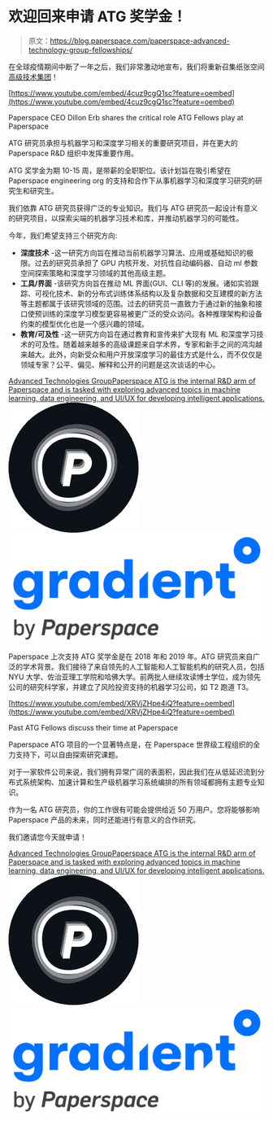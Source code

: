 # 欢迎回来申请 ATG 奖学金！

> 原文：<https://blog.paperspace.com/paperspace-advanced-technology-group-fellowships/>

在全球疫情期间中断了一年之后，我们非常激动地宣布，我们将重新召集纸张空间[高级技术集团](https://gradient.paperspace.com/atg)！

[https://www.youtube.com/embed/4cuz9cgQ1sc?feature=oembed](https://www.youtube.com/embed/4cuz9cgQ1sc?feature=oembed)

Paperspace CEO Dillon Erb shares the critical role ATG Fellows play at Paperspace

ATG 研究员承担与机器学习和深度学习相关的重要研究项目，并在更大的 Paperspace R&D 组织中发挥重要作用。

ATG 奖学金为期 10-15 周，是带薪的全职职位。该计划旨在吸引希望在 Paperspace engineering org 的支持和合作下从事机器学习和深度学习研究的研究生和研究生。

我们依靠 ATG 研究员获得广泛的专业知识。我们与 ATG 研究员一起设计有意义的研究项目，以探索尖端的机器学习技术和库，并推动机器学习的可能性。

今年，我们希望支持三个研究方向:

*   **深度技术** -这一研究方向旨在推动当前机器学习算法、应用或基础知识的极限。过去的研究员承担了 GPU 内核开发、对抗性自动编码器、自动 ml 参数空间探索策略和深度学习领域的其他高级主题。
*   **工具/界面** -该研究方向旨在推动 ML 界面(GUI、CLI 等)的发展。诸如实验跟踪、可视化技术、新的分布式训练体系结构以及复杂数据和交互建模的新方法等主题都属于该研究领域的范围。过去的研究员一直致力于通过新的抽象和接口使预训练的深度学习模型更容易被更广泛的受众访问。各种推理架构和设备约束的模型优化也是一个感兴趣的领域。
*   **教育/可及性** -这一研究方向旨在通过教育和宣传来扩大现有 ML 和深度学习技术的可及性。随着越来越多的高级课题来自学术界，专家和新手之间的鸿沟越来越大。此外，向新受众和用户开放深度学习的最佳方式是什么，而不仅仅是领域专家？公平、偏见、解释和公开的问题是这次谈话的中心。

[Advanced Technologies GroupPaperspace ATG is the internal R&D arm of Paperspace and is tasked with exploring advanced topics in machine learning, data engineering, and UI/UX for developing intelligent applications.![](img/9d3b1572f6e4d56922d6774fa7eaea0d.png)![](img/3f634e9934736fb623978b4ce1b32d5d.png)](https://gradient.paperspace.com/atg)

Paperspace 上次支持 ATG 奖学金是在 2018 年和 2019 年。ATG 研究员来自广泛的学术背景。我们接待了来自领先的人工智能和人工智能机构的研究人员，包括 NYU 大学、佐治亚理工学院和哈佛大学。前两批人继续攻读博士学位，成为领先公司的研究科学家，并建立了风险投资支持的机器学习公司，如 T2 跑道 T3。

[https://www.youtube.com/embed/XRVjZHpe4iQ?feature=oembed](https://www.youtube.com/embed/XRVjZHpe4iQ?feature=oembed)

Past ATG Fellows discuss their time at Paperspace

Paperspace ATG 项目的一个显著特点是，在 Paperspace 世界级工程组织的全力支持下，可以自由探索研究课题。

对于一家软件公司来说，我们拥有异常广阔的表面积，因此我们在从低延迟流到分布式系统架构、加速计算和生产级机器学习系统编排的所有领域都拥有主题专业知识。

作为一名 ATG 研究员，你的工作很有可能会提供给近 50 万用户。您将能够影响 Paperspace 产品的未来，同时还能进行有意义的合作研究。

我们邀请您今天就申请！

[Advanced Technologies GroupPaperspace ATG is the internal R&D arm of Paperspace and is tasked with exploring advanced topics in machine learning, data engineering, and UI/UX for developing intelligent applications.![](img/9d3b1572f6e4d56922d6774fa7eaea0d.png)![](img/3f634e9934736fb623978b4ce1b32d5d.png)](https://gradient.paperspace.com/atg)